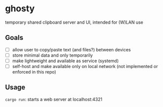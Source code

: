 # ghosty

temporary shared clipboard server and UI, intended for (W)LAN use

## Goals
- [ ] allow user to copy/paste text (and files?) between devices
- [ ] store minimal data and only temporarily
- [ ] make lightweight and available as service (systemd)
- [ ] self-host and make available only on local network (not implemented or enforced in this repo)

## Usage
`cargo run`: starts a web server at localhost:4321
